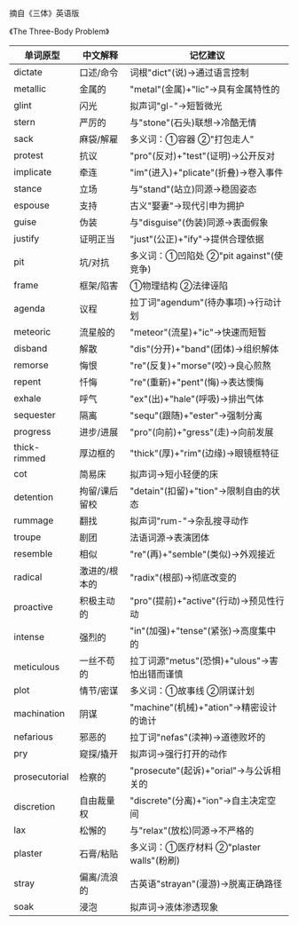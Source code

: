 摘自《三体》英语版

《The Three-Body Problem》

| 单词原型      | 中文解释               | 记忆建议                                   |
|-------------|----------------------|------------------------------------------|
| dictate     | 口述/命令            | 词根"dict"(说)→通过语言控制                 |
| metallic    | 金属的               | "metal"(金属)+"lic"→具有金属特性的            |
| glint       | 闪光                 | 拟声词"gl-"→短暂微光                        |
| stern       | 严厉的               | 与"stone"(石头)联想→冷酷无情                 |
| sack        | 麻袋/解雇            | 多义词：①容器 ②"打包走人"                   |
| protest     | 抗议                 | "pro"(反对)+"test"(证明)→公开反对             |
| implicate  | 牵连                 | "im"(进入)+"plicate"(折叠)→卷入事件           |
| stance      | 立场                 | 与"stand"(站立)同源→稳固姿态                 |
| espouse     | 支持                 | 古义"娶妻"→现代引申为拥护                    |
| guise       | 伪装                 | 与"disguise"(伪装)同源→表面假象               |
| justify     | 证明正当             | "just"(公正)+"ify"→提供合理依据               |
| pit         | 坑/对抗              | 多义词：①凹陷处 ②"pit against"(使竞争)        |
| frame       | 框架/陷害            | ①物理结构 ②法律诬陷                         |
| agenda      | 议程                 | 拉丁词"agendum"(待办事项)→行动计划             |
| meteoric    | 流星般的             | "meteor"(流星)+"ic"→快速而短暂                |
| disband     | 解散                 | "dis"(分开)+"band"(团体)→组织解体              |
| remorse     | 悔恨                 | "re"(反复)+"morse"(咬)→良心煎熬               |
| repent      | 忏悔                 | "re"(重新)+"pent"(悔)→表达懊悔                |
| exhale      | 呼气                 | "ex"(出)+"hale"(呼吸)→排出气体                |
| sequester   | 隔离                 | "sequ"(跟随)+"ester"→强制分离                 |
| progress      | 进步/进展            | "pro"(向前)+"gress"(走)→向前发展             |
| thick-rimmed  | 厚边框的             | "thick"(厚)+"rim"(边缘)→眼镜框特征           |
| cot           | 简易床               | 拟声词→短小轻便的床                         |
| detention     | 拘留/课后留校        | "detain"(扣留)+"tion"→限制自由的状态          |
| rummage       | 翻找                 | 拟声词"rum-"→杂乱搜寻动作                    |
| troupe        | 剧团                 | 法语词源→表演团体                           |
| resemble      | 相似                 | "re"(再)+"semble"(类似)→外观接近              |
| radical       | 激进的/根本的        | "radix"(根部)→彻底改变的                    |
| proactive     | 积极主动的           | "pro"(提前)+"active"(行动)→预见性行动         |
| intense       | 强烈的               | "in"(加强)+"tense"(紧张)→高度集中的           |
| meticulous    | 一丝不苟的           | 拉丁词源"metus"(恐惧)+"ulous"→害怕出错而谨慎   |
| plot          | 情节/密谋            | 多义词：①故事线 ②阴谋计划                    |
| machination   | 阴谋                 | "machine"(机械)+"ation"→精密设计的诡计        |
| nefarious     | 邪恶的               | 拉丁词"nefas"(渎神)→道德败坏的                |
| pry           | 窥探/撬开            | 拟声词→强行打开的动作                        |
| prosecutorial | 检察的               | "prosecute"(起诉)+"orial"→与公诉相关的         |
| discretion    | 自由裁量权           | "discrete"(分离)+"ion"→自主决定空间            |
| lax           | 松懈的               | 与"relax"(放松)同源→不严格的                  |
| plaster       | 石膏/粘贴            | 多义词：①医疗材料 ②"plaster walls"(粉刷)      |
| stray         | 偏离/流浪的          | 古英语"strayan"(漫游)→脱离正确路径             |
| soak          | 浸泡                 | 拟声词→液体渗透现象                          |